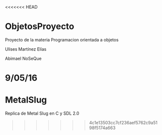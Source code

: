 <<<<<<< HEAD
# ObjetosProyecto
Proyecto de la materia Programacion orientada a objetos

Ulises Martínez Elías

Abimael NoSeQue

9/05/16
=======
# MetalSlug
Replica de Metal Slug en C y SDL 2.0
>>>>>>> 4c1e13503cc7cf236aef5762c9a5198f5174a663
